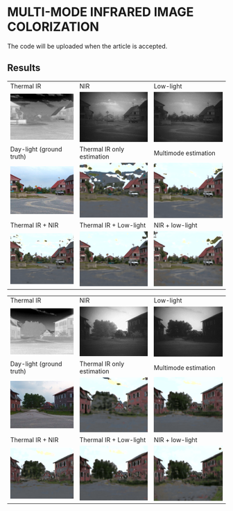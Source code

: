# MULTI-MODE INFRARED IMAGE COLORIZATION
The code will be uploaded when the article is accepted.

## Results
| | | |
|---|---|---|
| Thermal IR | NIR | Low-light |
| ![Image 1](Images/Marne_11/Marne_11_IR.bmp) | ![Image 2](Images/Marne_11/Marne_11_II.bmp) | ![Image 3](Images/Marne_11/Marne_11_Vis.bmp) |
| Day-light (ground truth) |Thermal IR only estimation | Multimode estimation 
| ![Image 5](Images/Marne_11/Marne_11_REF.bmp) | ![Image 6](Images/Marne_11/Marne_11_Thermal_IR.bmp) | ![Image 7](Images/Marne_11/Marne_11_Multi_Mode.bmp) |
| Thermal IR + NIR | Thermal IR + Low-light | NIR + low-light |
| ![Image 9](Images/Marne_11/Marne_11_Thermal_IR_NIR.bmp) | ![Image 10](Images/Marne_11/Marne_11_Thermal_IR_LL.bmp) | ![Image 11](Images/Marne_11/Marne_11_NIR_LL.bmp) |


| | | |
|---|---|---|
| Thermal IR | NIR | Low-light |
| ![Image 1](Images/Marne_09/Marne_09_IR.bmp) | ![Image 2](Images/Marne_09/Marne_09_II.bmp) | ![Image 3](Images/Marne_09/Marne_09_Vis.bmp) |
| Day-light (ground truth) |Thermal IR only estimation | Multimode estimation 
| ![Image 5](Images/Marne_09/Marne_09_REF.bmp) | ![Image 6](Images/Marne_09/Marne_09_Thermal_IR.bmp) | ![Image 7](Images/Marne_09/Marne_09_Multi_Mode.bmp) |
| Thermal IR + NIR | Thermal IR + Low-light | NIR + low-light |
| ![Image 9](Images/Marne_09/Marne_09_Thermal_IR_NIR.bmp) | ![Image 10](Images/Marne_09/Marne_09_Thermal_IR_LL.bmp) | ![Image 11](Images/Marne_09/Marne_09_NIR_LL.bmp) |
